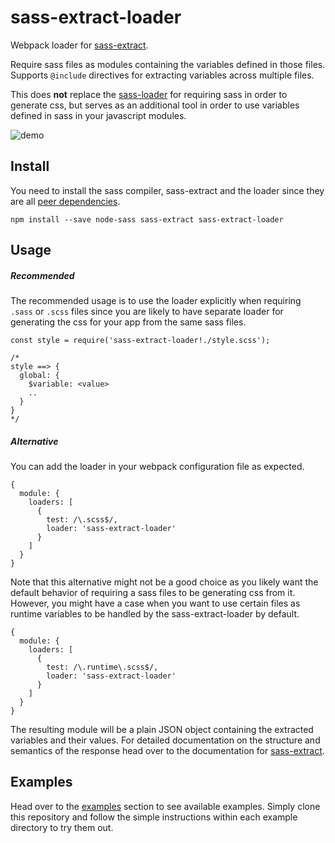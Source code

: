 # sass-extract-loader

Webpack loader for [sass-extract](https://github.com/jgranstrom/sass-extract).

Require sass files as modules containing the variables defined in those files. Supports `@include` directives for extracting variables across multiple files.

This does **not** replace the [sass-loader](https://github.com/jtangelder/sass-loader) for requiring sass in order to generate css, but serves as an additional tool in order to use variables defined in sass in your javascript modules.

![demo](https://www.dropbox.com/s/ket3nlb6jrjyn59/sass-extract-demo.gif?dl=1)

## Install

You need to install the sass compiler, sass-extract and the loader since they are all [peer dependencies](https://nodejs.org/en/blog/npm/peer-dependencies/).

```
npm install --save node-sass sass-extract sass-extract-loader
```

## Usage

##### Recommended

The recommended usage is to use the loader explicitly when requiring `.sass` or `.scss` files since you are likely to have separate loader for generating the css for your app from the same sass files.

```
const style = require('sass-extract-loader!./style.scss');

/*
style ==> {
  global: {
    $variable: <value>
    ..
  }
}
*/
```

##### Alternative

You can add the loader in your webpack configuration file as expected.

```
{
  module: {
    loaders: [
      {
        test: /\.scss$/,
        loader: 'sass-extract-loader'
      }
    ]
  }
}
```

Note that this alternative might not be a good choice as you likely want the default behavior of requiring a sass files to be generating css from it. However, you might have a case when you want to use certain files as runtime variables to be handled by the sass-extract-loader by default.

```
{
  module: {
    loaders: [
      {
        test: /\.runtime\.scss$/,
        loader: 'sass-extract-loader'
      }
    ]
  }
}
```

The resulting module will be a plain JSON object containing the extracted variables and their values. For detailed documentation on the structure and semantics of the response head over to the documentation for [sass-extract](https://github.com/jgranstrom/sass-extract).

## Examples

Head over to the [examples](examples) section to see available examples. Simply clone this repository and follow the simple instructions within each example directory to try them out.